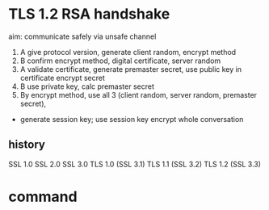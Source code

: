 # TLS 1.2 RSA handshake
aim: communicate safely via unsafe channel

1. A give protocol version, generate client random, encrypt method
2. B confirm encrypt method, digital certificate, server random
3. A validate certificate, generate premaster secret, use public key in certificate encrypt secret
4. B use private key, calc premaster secret
5. By encrypt method, use all 3 (client random, server random, premaster secret), 
  - generate session key; use session key encrypt whole conversation

## history
SSL 1.0
SSL 2.0
SSL 3.0
TLS 1.0 (SSL 3.1)
TLS 1.1 (SSL 3.2)
TLS 1.2 (SSL 3.3)

# command































